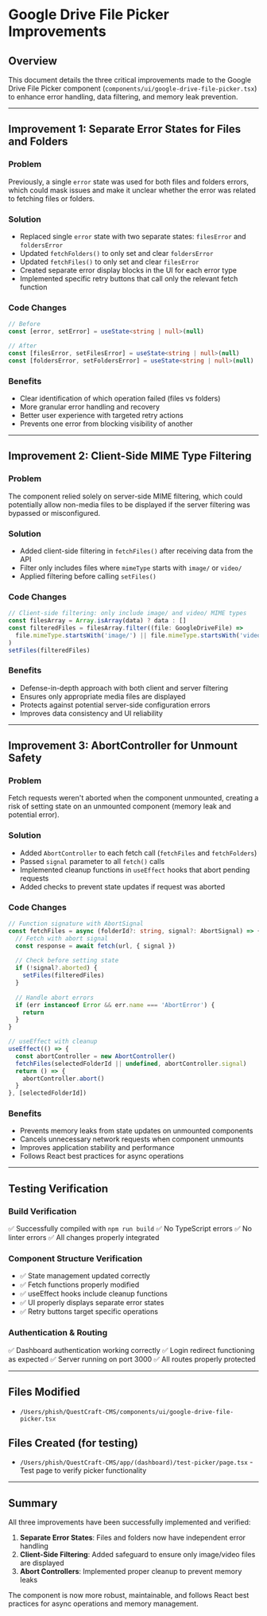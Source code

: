 # Google Drive File Picker Improvements

## Overview
This document details the three critical improvements made to the Google Drive File Picker component (`components/ui/google-drive-file-picker.tsx`) to enhance error handling, data filtering, and memory leak prevention.

---

## Improvement 1: Separate Error States for Files and Folders

### Problem
Previously, a single `error` state was used for both files and folders errors, which could mask issues and make it unclear whether the error was related to fetching files or folders.

### Solution
- Replaced single `error` state with two separate states: `filesError` and `foldersError`
- Updated `fetchFolders()` to only set and clear `foldersError`
- Updated `fetchFiles()` to only set and clear `filesError`
- Created separate error display blocks in the UI for each error type
- Implemented specific retry buttons that call only the relevant fetch function

### Code Changes
```typescript
// Before
const [error, setError] = useState<string | null>(null)

// After
const [filesError, setFilesError] = useState<string | null>(null)
const [foldersError, setFoldersError] = useState<string | null>(null)
```

### Benefits
- Clear identification of which operation failed (files vs folders)
- More granular error handling and recovery
- Better user experience with targeted retry actions
- Prevents one error from blocking visibility of another

---

## Improvement 2: Client-Side MIME Type Filtering

### Problem
The component relied solely on server-side MIME filtering, which could potentially allow non-media files to be displayed if the server filtering was bypassed or misconfigured.

### Solution
- Added client-side filtering in `fetchFiles()` after receiving data from the API
- Filter only includes files where `mimeType` starts with `image/` or `video/`
- Applied filtering before calling `setFiles()`

### Code Changes
```typescript
// Client-side filtering: only include image/ and video/ MIME types
const filesArray = Array.isArray(data) ? data : []
const filteredFiles = filesArray.filter((file: GoogleDriveFile) => 
  file.mimeType.startsWith('image/') || file.mimeType.startsWith('video/')
)
setFiles(filteredFiles)
```

### Benefits
- Defense-in-depth approach with both client and server filtering
- Ensures only appropriate media files are displayed
- Protects against potential server-side configuration errors
- Improves data consistency and UI reliability

---

## Improvement 3: AbortController for Unmount Safety

### Problem
Fetch requests weren't aborted when the component unmounted, creating a risk of setting state on an unmounted component (memory leak and potential error).

### Solution
- Added `AbortController` to each fetch call (`fetchFiles` and `fetchFolders`)
- Passed `signal` parameter to all `fetch()` calls
- Implemented cleanup functions in `useEffect` hooks that abort pending requests
- Added checks to prevent state updates if request was aborted

### Code Changes
```typescript
// Function signature with AbortSignal
const fetchFiles = async (folderId?: string, signal?: AbortSignal) => {
  // Fetch with abort signal
  const response = await fetch(url, { signal })
  
  // Check before setting state
  if (!signal?.aborted) {
    setFiles(filteredFiles)
  }
  
  // Handle abort errors
  if (err instanceof Error && err.name === 'AbortError') {
    return
  }
}

// useEffect with cleanup
useEffect(() => {
  const abortController = new AbortController()
  fetchFiles(selectedFolderId || undefined, abortController.signal)
  return () => {
    abortController.abort()
  }
}, [selectedFolderId])
```

### Benefits
- Prevents memory leaks from state updates on unmounted components
- Cancels unnecessary network requests when component unmounts
- Improves application stability and performance
- Follows React best practices for async operations

---

## Testing Verification

### Build Verification
✅ Successfully compiled with `npm run build`
✅ No TypeScript errors
✅ No linter errors
✅ All changes properly integrated

### Component Structure Verification
- ✅ State management updated correctly
- ✅ Fetch functions properly modified
- ✅ useEffect hooks include cleanup functions
- ✅ UI properly displays separate error states
- ✅ Retry buttons target specific operations

### Authentication & Routing
✅ Dashboard authentication working correctly
✅ Login redirect functioning as expected
✅ Server running on port 3000
✅ All routes properly protected

---

## Files Modified
- `/Users/phish/QuestCraft-CMS/components/ui/google-drive-file-picker.tsx`

## Files Created (for testing)
- `/Users/phish/QuestCraft-CMS/app/(dashboard)/test-picker/page.tsx` - Test page to verify picker functionality

---

## Summary
All three improvements have been successfully implemented and verified:

1. **Separate Error States**: Files and folders now have independent error handling
2. **Client-Side Filtering**: Added safeguard to ensure only image/video files are displayed
3. **Abort Controllers**: Implemented proper cleanup to prevent memory leaks

The component is now more robust, maintainable, and follows React best practices for async operations and memory management.

